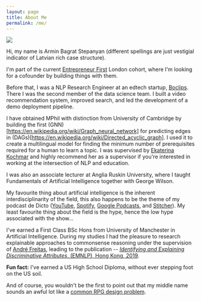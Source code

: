 ```yaml
---
layout: page
title: About Me
permalink: /me/
---
```


![](../armin_on_santis.jpg)

Hi, my name is Armin Bagrat Stepanyan (different spellings are just vestigial indicator of Latvian rich case structure).

I'm part of the current [Entrepreneur First](https://joinef.com) London cohort, where I'm looking for a cofounder by building things with them.

Before that, I was a NLP Research Engineer at an edtech startup, [Boclips](https://boclips.com).
There I was the second member of the data science team.
I built a video recommendation system, improved search, and led the development of a demo deployment pipeline.

I have obtained MPhil with distinction from University of Cambridge by building the first (GNN)[https://en.wikipedia.org/wiki/Graph_neural_network] for predicting edges in (DAGs)[https://en.wikipedia.org/wiki/Directed_acyclic_graph].
I used it to create a multilingual model for finding the minimum number of prerequisites required for a human to learn a topic.
I was supervised by [Ekaterina Kochmar](https://mbzuai.ac.ae/study/faculty/ekaterina-kochmar/) and highly recommend her as a supervisor if you're interested in working at the intersection of NLP and education.

I was also an associate lecturer at Anglia Ruskin University, where I taught Fundamentals of Artificial Intelligence together with George Wilson.

My favourite thing about artificial intelligence is the inherent interdisciplinarity of the field, this also happens to be the theme of my podcast de Dicto ([YouTube](https://www.youtube.com/channel/UCTr2nEASDDfgCA1xjkB7x9g), [Spotify](https://open.spotify.com/show/37wIRyLwlEubMWvjFDBB3f), [Google Podcasts](https://podcasts.google.com/feed/aHR0cHM6Ly9hcm1pbmJhZ3JhdC5jb20vZGVkaWN0by54bWw?sa=X&ved=2ahUKEwj6nubj6_nrAhXPwYUKHbChBycQ4aUDegQIARAC&hl=en-GB), and [Stitcher](https://www.stitcher.com/podcast/de-dicto)).
My least favourite thing about the field is the hype, hence the low hype associated with the show...

I've earned a First Class BSc Hons from University of Manchester in Artificial Intelligence.
During my studies I had the pleasure to research explainable approaches to commonsense reasoning under the supervision of [André Freitas](http://andrefreitas.org/), leading to the publication -- [_Identifying and Explaining Discriminative Attributes_, (EMNLP), Hong Kong, 2019](https://www.aclweb.org/anthology/D19-1440/).

**Fun fact:** I've earned a US High School Diploma, without ever stepping foot on the US soil.

And of course, you wouldn't be the first to point out that my middle name sounds an awful lot like a [common RPG design problem](https://rpg.stackexchange.com/questions/124869/what-is-a-bag-of-rats).
